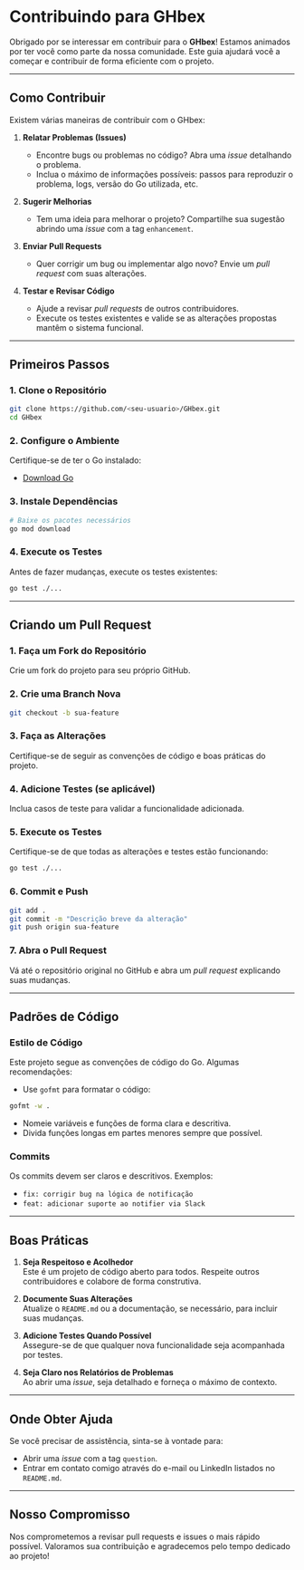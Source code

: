 # **Contribuindo para GHbex**

Obrigado por se interessar em contribuir para o **GHbex**! Estamos animados por ter você como parte da nossa comunidade. Este guia ajudará você a começar e contribuir de forma eficiente com o projeto.

---

## **Como Contribuir**

Existem várias maneiras de contribuir com o GHbex:

1. **Relatar Problemas (Issues)**
    - Encontre bugs ou problemas no código? Abra uma _issue_ detalhando o problema.
    - Inclua o máximo de informações possíveis: passos para reproduzir o problema, logs, versão do Go utilizada, etc.

2. **Sugerir Melhorias**
    - Tem uma ideia para melhorar o projeto? Compartilhe sua sugestão abrindo uma _issue_ com a tag `enhancement`.

3. **Enviar Pull Requests**
    - Quer corrigir um bug ou implementar algo novo? Envie um _pull request_ com suas alterações.

4. **Testar e Revisar Código**
    - Ajude a revisar _pull requests_ de outros contribuidores.
    - Execute os testes existentes e valide se as alterações propostas mantêm o sistema funcional.

---

## **Primeiros Passos**

### 1. **Clone o Repositório**
```bash
git clone https://github.com/<seu-usuario>/GHbex.git
cd GHbex
```

### 2. **Configure o Ambiente**
Certifique-se de ter o Go instalado:
- [Download Go](https://go.dev/dl/)

### 3. **Instale Dependências**
```bash
# Baixe os pacotes necessários
go mod download
```

### 4. **Execute os Testes**
Antes de fazer mudanças, execute os testes existentes:
```bash
go test ./...
```

---

## **Criando um Pull Request**

### **1. Faça um Fork do Repositório**
Crie um fork do projeto para seu próprio GitHub.

### **2. Crie uma Branch Nova**
```bash
git checkout -b sua-feature
```

### **3. Faça as Alterações**
Certifique-se de seguir as convenções de código e boas práticas do projeto.

### **4. Adicione Testes (se aplicável)**
Inclua casos de teste para validar a funcionalidade adicionada.

### **5. Execute os Testes**
Certifique-se de que todas as alterações e testes estão funcionando:
```bash
go test ./...
```

### **6. Commit e Push**
```bash
git add .
git commit -m "Descrição breve da alteração"
git push origin sua-feature
```

### **7. Abra o Pull Request**
Vá até o repositório original no GitHub e abra um _pull request_ explicando suas mudanças.

---

## **Padrões de Código**

### **Estilo de Código**
Este projeto segue as convenções de código do Go. Algumas recomendações:
- Use `gofmt` para formatar o código:
```bash
gofmt -w .
```

- Nomeie variáveis e funções de forma clara e descritiva.
- Divida funções longas em partes menores sempre que possível.

### **Commits**
Os commits devem ser claros e descritivos. Exemplos:
- `fix: corrigir bug na lógica de notificação`
- `feat: adicionar suporte ao notifier via Slack`

---

## **Boas Práticas**

1. **Seja Respeitoso e Acolhedor**  
   Este é um projeto de código aberto para todos. Respeite outros contribuidores e colabore de forma construtiva.

2. **Documente Suas Alterações**  
   Atualize o `README.md` ou a documentação, se necessário, para incluir suas mudanças.

3. **Adicione Testes Quando Possível**  
   Assegure-se de que qualquer nova funcionalidade seja acompanhada por testes.

4. **Seja Claro nos Relatórios de Problemas**  
   Ao abrir uma _issue_, seja detalhado e forneça o máximo de contexto.

---

## **Onde Obter Ajuda**

Se você precisar de assistência, sinta-se à vontade para:
- Abrir uma _issue_ com a tag `question`.
- Entrar em contato comigo através do e-mail ou LinkedIn listados no `README.md`.

---

## **Nosso Compromisso**

Nos comprometemos a revisar pull requests e issues o mais rápido possível. Valoramos sua contribuição e agradecemos pelo tempo dedicado ao projeto!
